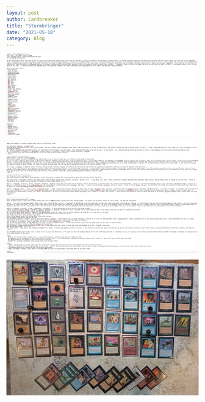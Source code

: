 ```yaml
---
layout: post
author: Cardbreaker
title: "Stormbringer"
date: "2021-05-18"
category: Blog
---
```


![](/assets/images/marchradness/stormbringer1v2.png)

![](/assets/images/marchradness/stormbringer2v2.png)

![](/assets/images/marchradness/batch1classiclists/braunclassiq.jpg)
